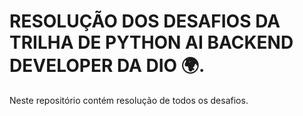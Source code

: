# RESOLUÇÃO DOS DESAFIOS DA TRILHA DE PYTHON AI BACKEND DEVELOPER DA DIO 🌍.
Neste repositório contém resolução de todos os desafios.
